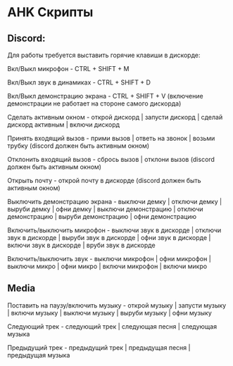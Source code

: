 # AHK Скрипты

## Discord:

Для работы требуется выставить горячие клавиши в дискорде:

Вкл/Выкл микрофон - CTRL + SHIFT + M

Вкл/Выкл звук в динамиках - CTRL + SHIFT + D

Вкл/Выкл демонстрацию экрана - CTRL + SHIFT + V (включение демонстрации не работает на стороне самого дискорда)

Сделать активным окном - открой дискорд | запусти дискорд | сделай дискорд активным | включи дискорд

Принять входящий вызов - прими вызов | ответь на звонок | возьми трубку (discord должен быть активным окном) 

Отклонить входящий вызов - сбрось вызов | отклони вызов (discord должен быть активным окном)

Открыть почту - открой почту в дискорде (discord должен быть активным окном)

Выключить демонстрацию экрана - выключи демку | отключи демку | выруби демку | офни демку | выключи демонстрацию | отключи демонстрацию | выруби демонстрацию | офни демонстрацию

Включить/выключить микрофон - выключи звук в дискорде | отключи звук в дискорде | выруби звук в дискорде | офни звук в дискорде | включи звук в дискорде | вруби звук в дискорде 

Включить/выключить звук - выключи микрофон | офни микрофон | выключи микро | офни микро | включи микрофон | включи микро

## Media

Поставить на паузу/включить музыку - открой музыку | запусти музыку | включи музыку | выключи музыку | выруби музыку | офни музыку

Следующий трек - следующий трек | следующая песня | следующая музыка

Предыдущий трек - предыдущий трек | предыдущая песня | предыдущая музыка
